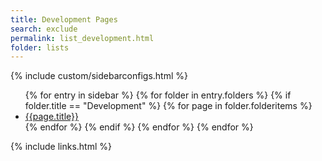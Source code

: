 ```yaml
---
title: Development Pages
search: exclude
permalink: list_development.html
folder: lists
---
```


{% include custom/sidebarconfigs.html %}

<ul>
    {% for entry in sidebar %}
        {% for folder in entry.folders %}
            {% if folder.title == "Development" %}
                {% for page in folder.folderitems %}
                    <li><a href="{{ page.url | remove: "/" }}">{{page.title}}</a></li>
                {% endfor %}
            {% endif %}
        {% endfor %}
    {% endfor %}
</ul>

{% include links.html %}
